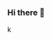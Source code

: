 ### Hi there 👋

<!--
**Arnav-Jhajharia/Arnav-Jhajharia** is a ✨ _special_ ✨ repository because its `README.md` (this file) appears on your GitHub profile.

Here are some ideas to get you started:

- 🔭 I’m currently working on a website
- 🌱 I’m currently learning PHP
- 👯 I’m looking to collaborate on web articles. 
- 💬 Ask me about song suggestions. 
- 📫 How to reach me: https://www.instagram.com/_arnav06__/
- ⚡ Fun fact:  I am a rock enthusiast, ask me for song suggestions, you won't regret it :)
-->
k
